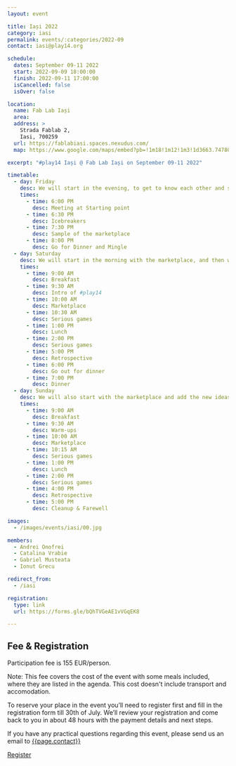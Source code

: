 ```yaml
---
layout: event

title: Iași 2022
category: iasi
permalink: events/:categories/2022-09
contact: iasi@play14.org

schedule:
  dates: September 09-11 2022
  start: 2022-09-09 18:00:00
  finish: 2022-09-11 17:00:00
  isCancelled: false
  isOver: false

location:
  name: Fab Lab Iași
  area: 
  address: >
    Strada Fablab 2, 
    Iasi, 700259
  url: https://fablabiasi.spaces.nexudus.com/
  map: https://www.google.com/maps/embed?pb=!1m18!1m12!1m3!1d3663.7478057005064!2d27.599881161784047!3d47.15622320148633!2m3!1f0!2f0!3f0!3m2!1i1024!2i768!4f13.1!3m3!1m2!1s0x40cafb9063b7b99f%3A0x4b38f43bb5716c73!2sFab%20Lab%20Iasi!5e0!3m2!1sen!2slu!4v1655317090966!5m2!1sen!2slu

excerpt: "#play14 Iași @ Fab Lab Iași on September 09-11 2022"

timetable:
  - day: Friday
    desc: We will start in the evening, to get to know each other and share a nice dinner all together.
    times:
      - time: 6:00 PM
        desc: Meeting at Starting point
      - time: 6:30 PM
        desc: Icebreakers
      - time: 7:30 PM
        desc: Sample of the marketplace
      - time: 8:00 PM
        desc: Go for Dinner and Mingle	
  - day: Saturday
    desc: We will start in the morning with the marketplace, and then we will play games all day long.	
    times:
      - time: 9:00 AM
        desc: Breakfast
      - time: 9:30 AM
        desc: Intro of #play14	
      - time: 10:00 AM
        desc: Marketplace
      - time: 10:30 AM
        desc: Serious games
      - time: 1:00 PM
        desc: Lunch
      - time: 2:00 PM
        desc: Serious games
      - time: 5:00 PM
        desc: Retrospective
      - time: 6:00 PM
        desc: Go out for dinner	
      - time: 7:00 PM
        desc: Dinner
  - day: Sunday
    desc: We will also start with the marketplace and add the new ideas on the board for a full day of games. Whoever needs to catch a plane can leave earlier.
    times:
      - time: 9:00 AM
        desc: Breakfast
      - time: 9:30 AM
        desc: Warm-ups
      - time: 10:00 AM
        desc: Marketplace
      - time: 10:15 AM
        desc: Serious games
      - time: 1:00 PM
        desc: Lunch
      - time: 2:00 PM
        desc: Serious games
      - time: 4:00 PM
        desc: Retrospective
      - time: 5:00 PM
        desc: Cleanup & Farewell

images:
  - /images/events/iasi/00.jpg

members:
  - Andrei Onofrei
  - Catalina Vrabie
  - Gabriel Musteata
  - Ionut Grecu

redirect_from:
  - /iasi

registration:
  type: link
  url: https://forms.gle/bQhTVGeAE1vVGqEK8

---
```


## Fee & Registration
Participation fee is 155 EUR/person.

Note: This fee covers the cost of the event with some meals included, where they are listed in the agenda. This cost doesn't include transport and accomodation.

To reserve your place in the event you’ll need to register first and fill in the registration form till 30th of July. We’ll review your registration and come back to you in about 48 hours with the payment details and next steps.

If you have any practical questions regarding this event, please send us an email to [{{page.contact}}](mailto:{{page.contact}})

<a class='button small' target="_blank" href="{{page.registration.url}}">Register</a>
